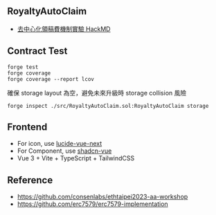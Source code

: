 ## RoyaltyAutoClaim

- [去中心化領稿費機制實驗 HackMD](https://hackmd.io/@nic619/SkZDIp2GJl?utm_source=substack&utm_medium=email)

## Contract Test

```
forge test
forge coverage
forge coverage --report lcov 
```

確保 storage layout 為空，避免未來升級時 storage collision 風險
```
forge inspect ./src/RoyaltyAutoClaim.sol:RoyaltyAutoClaim storage
```

## Frontend

- For icon, use [lucide-vue-next](https://lucide.dev/icons)
- For Component, use [shadcn-vue](https://www.shadcn-vue.com/docs/components/accordion.html)
- Vue 3 + Vite + TypeScript + TailwindCSS


## Reference

- https://github.com/consenlabs/ethtaipei2023-aa-workshop
- https://github.com/erc7579/erc7579-implementation
